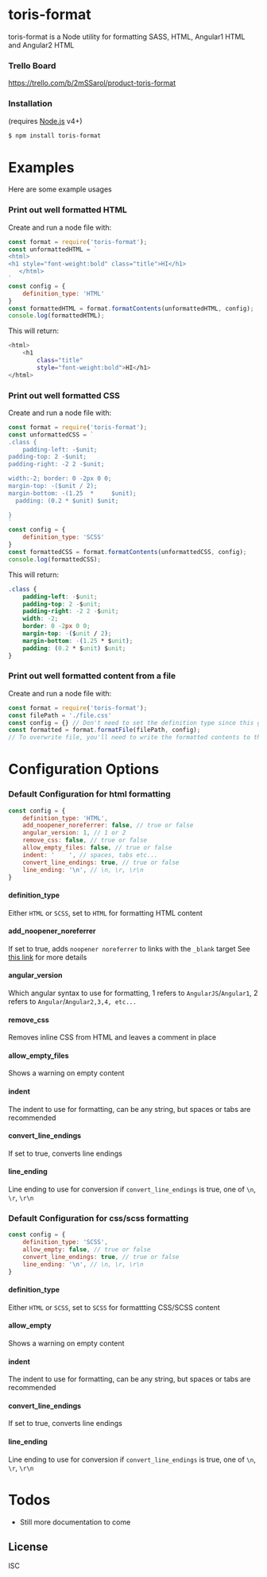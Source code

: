 # toris-format

toris-format is a Node utility for formatting SASS, HTML, Angular1 HTML and Angular2 HTML

### Trello Board

https://trello.com/b/2mSSarol/product-toris-format

### Installation
(requires [Node.js](https://nodejs.org/) v4+)
```sh
$ npm install toris-format
```

# Examples

Here are some example usages

### Print out well formatted HTML

Create and run a node file with:
```js
const format = require('toris-format');
const unformattedHTML = `
<html>
<h1 style="font-weight:bold" class="title">HI</h1>
   </html>
`
const config = {
    definition_type: 'HTML'
}
const formattedHTML = format.formatContents(unformattedHTML, config);
console.log(formattedHTML);
```

This will return:
```sh
<html>
    <h1
        class="title"
        style="font-weight:bold">HI</h1>
</html>
```

### Print out well formatted CSS

Create and run a node file with:
```js
const format = require('toris-format');
const unformattedCSS = `
.class {
    padding-left: -$unit;
padding-top: 2 -$unit;
padding-right: -2 2 -$unit;

width:-2; border: 0 -2px 0 0;
margin-top: -($unit / 2);
margin-bottom: -(1.25  *     $unit);
  padding: (0.2 * $unit) $unit;

}
`
const config = {
    definition_type: 'SCSS'
}
const formattedCSS = format.formatContents(unformattedCSS, config);
console.log(formattedCSS);
```

This will return:
```css
.class {
    padding-left: -$unit;
    padding-top: 2 -$unit;
    padding-right: -2 2 -$unit;
    width: -2;
    border: 0 -2px 0 0;
    margin-top: -($unit / 2);
    margin-bottom: -(1.25 * $unit);
    padding: (0.2 * $unit) $unit;
}
```

### Print out well formatted content from a file

Create and run a node file with:
```js
const format = require('toris-format');
const filePath = './file.css'
const config = {} // Don't need to set the definition type since this gets deduced from the file extension
const formatted = format.formatFile(filePath, config);
// To overwrite file, you'll need to write the formatted contents to the file
```

# Configuration Options

### Default Configuration for html formatting

```js
const config = {
    definition_type: 'HTML',
    add_noopener_noreferrer: false, // true or false
    angular_version: 1, // 1 or 2
    remove_css: false, // true or false
    allow_empty_files: false, // true or false
    indent: '    ', // spaces, tabs etc...
    convert_line_endings: true, // true or false
    line_ending: '\n', // \n, \r, \r\n
}
```

#### definition_type
Either `HTML` or `SCSS`, set to `HTML` for formatting HTML content
#### add_noopener_noreferrer
If set to true, adds `noopener noreferrer` to links with the `_blank` target
See [this link](https://www.jitbit.com/alexblog/256-targetblank---the-most-underestimated-vulnerability-ever/) for more details
#### angular_version
Which angular syntax to use for formatting, 1 refers to `AngularJS`/`Angular1`, 2 refers to `Angular`/`Angular2,3,4, etc...`
#### remove_css
Removes inline CSS from HTML and leaves a comment in place
#### allow_empty_files
Shows a warning on empty content
#### indent
The indent to use for formatting, can be any string, but spaces or tabs are recommended
#### convert_line_endings
If set to true, converts line endings
#### line_ending
Line ending to use for conversion if `convert_line_endings` is true, one of `\n`, `\r`, `\r\n`


### Default Configuration for css/scss formatting

```js
const config = {
    definition_type: 'SCSS',
    allow_empty: false, // true or false
    convert_line_endings: true, // true or false
    line_ending: '\n', // \n, \r, \r\n
}
```

#### definition_type
Either `HTML` or `SCSS`, set to `SCSS` for formattting CSS/SCSS content
#### allow_empty
Shows a warning on empty content
#### indent
The indent to use for formatting, can be any string, but spaces or tabs are recommended
#### convert_line_endings
If set to true, converts line endings
#### line_ending
Line ending to use for conversion if `convert_line_endings` is true, one of `\n`, `\r`, `\r\n`


# Todos
* Still more documentation to come

License
----

ISC
